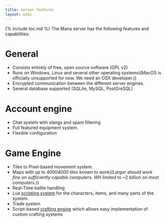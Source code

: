 ```yaml
---
title: server features
layout: wiki
---
```

{% include toc.md %}
The Mana server has the following features and capabilities:

#  General
 * Consists entirely of free, open source software (GPL v2)
 * Runs on Windows, Linux and several other operating systems((MacOS is officially unsupported for now. We need an OSX developer.))
 * Encrypted communication between the different server engines.
 * Several database supported (SQLite, MySQL, PostGreSQL)

#  Account engine
 * Chat system with slangs and spam filtering
 * Full featured equipment system.
 * Flexible configuration

#  Game Engine
 * Tiles to Pixel-based movement system.
 * Maps with up to 4000*4000 tiles known to work((Larger should work fine on sufficiently capable computers. W*H limited to ~2 billion on most computers.))
 * Real-Time battle handling
 * Lua [scripting system](scripting.html) for the characters, items, and many parts of the system.
 * Trade system
 * Script-based [crafting engine](crafting.html) which allows easy implementation of custom crafting systems
